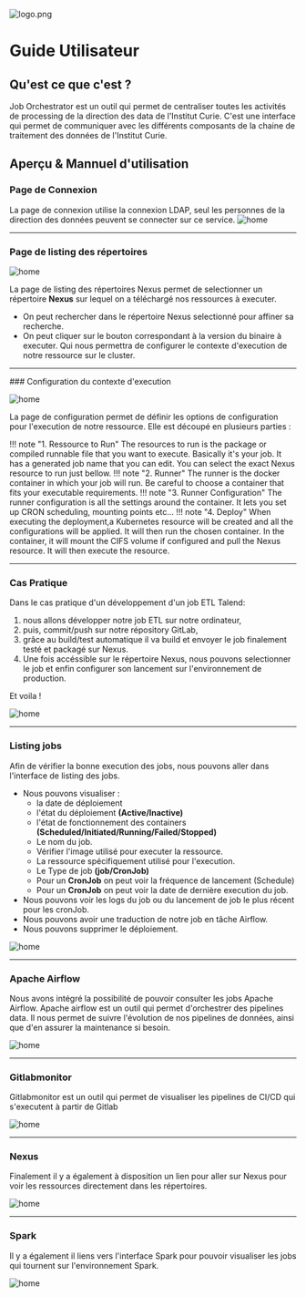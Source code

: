 ![logo.png](logo.png)

# Guide Utilisateur

## Qu'est ce que c'est ?

Job Orchestrator est un outil qui permet de centraliser toutes les activités de processing de la direction des data de l'Institut Curie. C'est une interface qui permet de communiquer avec les différents composants de la chaine de traitement des données de l'Institut Curie.

## Aperçu & Mannuel d'utilisation

### Page de Connexion

La page de connexion utilise la connexion LDAP, seul les personnes de la direction des données peuvent se connecter sur ce service. 
![home](job-orchestrator_login.png)
____________________

### Page de listing des répertoires

![home](page-listing.png)

La page de listing des répertoires Nexus permet de selectionner un répertoire **Nexus** sur lequel on a téléchargé nos ressources à executer.

* On peut rechercher dans le répertoire Nexus selectionné pour affiner sa recherche.
* On peut cliquer sur le bouton correspondant à la version du binaire à executer. Qui nous permettra de configurer le contexte d'execution de notre ressource sur le cluster.

_____________________

### Configuration du contexte d'execution

![home](conf-job-1.png)

La page de configuration permet de définir les options de configuration pour l'execution de notre ressource.
Elle est découpé en plusieurs parties : 

!!! note "1. Ressource to Run"
	The resources to run is the package or compiled runnable file that you want to execute. Basically it's your job. It has a generated job name that you can edit. You can select the exact Nexus resource to run just bellow.
!!! note "2. Runner"
	The runner is the docker container in which your job will run. Be careful to choose a container that fits your executable requirements.
!!! note "3. Runner Configuration"
	The runner configuration is all the settings around the container. It lets you set up CRON scheduling, mounting points etc...
!!! note "4. Deploy"
	When executing the deployment,a Kubernetes resource will be created and all the configurations will be applied. It will then run the chosen container. In the container, it will mount the CIFS volume if configured and pull the Nexus resource. It will then execute the resource.

_____________________

### Cas Pratique

Dans le cas pratique d'un développement d'un job ETL Talend: 

1. nous allons développer notre job ETL sur notre ordinateur, 
2. puis, commit/push sur notre répository GitLab, 
3. grâce au build/test automatique il va build et envoyer le job finalement testé et packagé sur Nexus. 
4. Une fois accéssible sur le répertoire Nexus, nous pouvons selectionner le job et enfin configurer son lancement sur l'environnement de production.

Et voila !

![home](schema-devops.png)
_____________________

### Listing jobs

Afin de vérifier la bonne execution des jobs, nous pouvons aller dans l'interface de listing des jobs.

* Nous pouvons visualiser : 
	*	la date de déploiement
	*	l'état du déploiement **(Active/Inactive)**
	*	l'état de fonctionnement des containers **(Scheduled/Initiated/Running/Failed/Stopped)**
	*	Le nom du job.
	*	Vérifier l'image utilisé pour executer la ressource.
	*	La ressource spécifiquement utilisé pour l'execution.
	*	Le Type de job **(job/CronJob)**
	*	Pour un **CronJob** on peut voir la fréquence de lancement (Schedule)
	*	Pour un **CronJob** on peut voir la date de dernière execution du job.
* Nous pouvons voir les logs du job ou du lancement de job le plus récent pour les cronJob.
* Nous pouvons avoir une traduction de notre job en tâche Airflow.
* Nous pouvons supprimer le déploiement.

![home](table-view.png)
____________________

### Apache Airflow

Nous avons intégré la possibilité de pouvoir consulter les jobs Apache Airflow. 
Apache airflow est un outil qui permet d'orchestrer des pipelines data. Il nous permet de suivre l'évolution de nos pipelines de données, ainsi que d'en assurer la maintenance si besoin.

![home](airflow.png)
____________________

### Gitlabmonitor

Gitlabmonitor est un outil qui permet de visualiser les pipelines de CI/CD qui s'executent à partir de Gitlab

![home](gitlabmonitor.png)
____________________

### Nexus

Finalement il y a également à disposition un lien pour aller sur Nexus pour voir les ressources directement dans les répertoires.

![home](nexus.png)

____________________

### Spark

Il y a également il liens vers l'interface Spark pour pouvoir visualiser les jobs qui tournent sur l'environnement Spark.

![home](spark.png)
